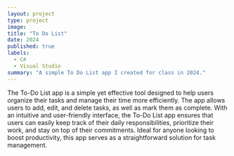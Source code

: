 ```yaml
---
layout: project
type: project
image: 
title: "To Do List"
date: 2024
published: true
labels:
  - C#
  - Visual Studio
summary: "A simple To Do List app I created for class in 2024."
---
```


The To-Do List app is a simple yet effective tool designed to help users organize their tasks and manage their time more efficiently. The app allows users to add, edit, and delete tasks, as well as mark them as complete. With an intuitive and user-friendly interface, the To-Do List app ensures that users can easily keep track of their daily responsibilities, prioritize their work, and stay on top of their commitments. Ideal for anyone looking to boost productivity, this app serves as a straightforward solution for task management.
